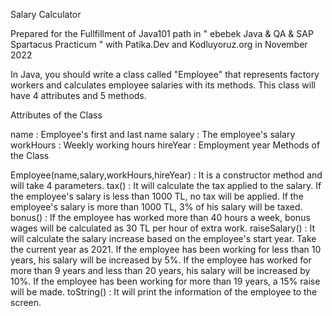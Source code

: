 Salary Calculator

Prepared for the Fullfillment of Java101 path in " ebebek Java & QA & SAP Spartacus Practicum " with Patika.Dev and Kodluyoruz.org in November 2022


In Java, you should write a class called "Employee" that represents factory workers and calculates employee salaries with its methods. This class will have 4 attributes and 5 methods.

Attributes of the Class

name : Employee's first and last name
salary : The employee's salary
workHours : Weekly working hours
hireYear : Employment year
Methods of the Class

Employee(name,salary,workHours,hireYear) : It is a constructor method and will take 4 parameters.
tax() : It will calculate the tax applied to the salary.
If the employee's salary is less than 1000 TL, no tax will be applied.
If the employee's salary is more than 1000 TL, 3% of his salary will be taxed.
bonus() : If the employee has worked more than 40 hours a week, bonus wages will be calculated as 30 TL per hour of extra work.
raiseSalary() : It will calculate the salary increase based on the employee's start year. Take the current year as 2021.
If the employee has been working for less than 10 years, his salary will be increased by 5%.
If the employee has worked for more than 9 years and less than 20 years, his salary will be increased by 10%.
If the employee has been working for more than 19 years, a 15% raise will be made.
toString() : It will print the information of the employee to the screen.
